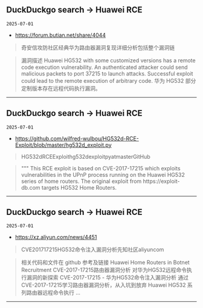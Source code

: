 ## DuckDuckgo search -> Huawei RCE
`2025-07-01`

* https://forum.butian.net/share/4044

<blockquote>
 奇安信攻防社区经典华为路由器漏洞复现详细分析包括整个漏洞链
</blockquote>
<blockquote>
漏洞描述 Huawei HG532 with some customized versions has a remote code execution vulnerability. An authenticated attacker could send malicious packets to port 37215 to launch attacks. Successful exploit could lead to the remote execution of arbitrary code. 华为 HG532 部分定制版本存在远程代码执行漏洞。
</blockquote>

---

## DuckDuckgo search -> Huawei RCE
`2025-07-01`

* https://github.com/wilfred-wulbou/HG532d-RCE-Exploit/blob/master/hg532d_exploit.py

<blockquote>
 HG532dRCEExploithg532dexploitpyatmasterGitHub
</blockquote>
<blockquote>
&quot;&quot;&quot; This RCE exploit is based on CVE-2017-17215 which exploits vulnerabilities in the UPnP process running on the Huawei HG532 series of home routers. The original exploit from https://exploit-db.com targets HG532 Home Routers.
</blockquote>

---

## DuckDuckgo search -> Huawei RCE
`2025-07-01`

* https://xz.aliyun.com/news/4451

<blockquote>
 CVE201717215HG532命令注入漏洞分析先知社区aliyuncom
</blockquote>
<blockquote>
相关代码和文件在 github 参考及链接 Huawei Home Routers in Botnet Recruitment CVE-2017-17215路由器漏洞分析 对华为HG532远程命令执行漏洞的新探索 CVE-2017-17215 - 华为HG532命令注入漏洞分析 通过CVE-2017-17215学习路由器漏洞分析，从入坑到放弃 Huawei HG532 系列路由器远程命令执行 ...
</blockquote>

---

